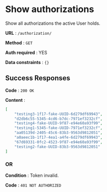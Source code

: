# Show authorizations

Show all authorizations the active User holds.

**URL** : `/authorization/`

**Method** : `GET`

**Auth required** : YES

**Data constraints** : `{}`

## Success Responses

**Code** : `200 OK`

**Content** :  
```json  
[
    "testing3-1f17-fake-UUID-6d279df69943",  
    "d2db6c55-5345-4cd6-b7dc-7971ef3232cf",  
    "testing4-fake-UUID-9f87-e94e60a93f99",  
    "testing1-5345-fake-UUID-7971ef3232cf",  
    "aa05139d-2405-45c6-83b3-9563d9812051",  
    "a0aeec1b-1f17-4ea1-a4fe-6d279df69943",  
    "67d69331-0fc2-4523-9f87-e94e60a93f99",  
    "testing2-fake-UUID-83b3-9563d9812051"  
]
```

### OR

**Condition** : Token invalid.

**Code** : `401 NOT AUTHORIZED`

